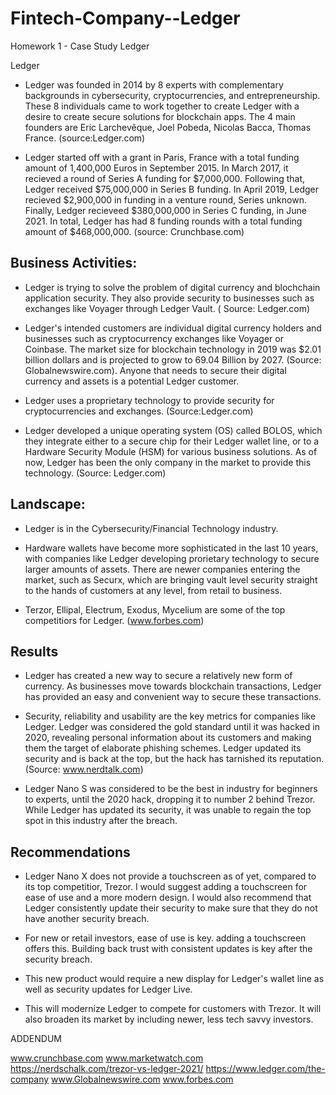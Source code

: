 # Fintech-Company--Ledger
Homework 1 - Case Study Ledger

Ledger

* Ledger was founded in 2014 by 8 experts with complementary backgrounds in cybersecurity, cryptocurrencies, and entrepreneurship.  These 8 individuals came to work together to create Ledger with a desire to create secure solutions for blockchain apps. The 4 main founders are Eric Larchevêque, Joel Pobeda, Nicolas Bacca, Thomas France. (source:Ledger.com)


* Ledger started off with a grant in Paris, France with a total funding amount of 1,400,000 Euros in September 2015.  In March 2017, it recieved a round of Series A funding for $7,000,000.  Following that, Ledger received $75,000,000 in Series B funding.  In April 2019, Ledger recieved $2,900,000 in funding in a venture round, Series unknown.  Finally, Ledger recieveed $380,000,000 in Series C funding, in June 2021.  In total, Ledger has had 8 funding rounds with a total funding amount of $468,000,000. (source: Crunchbase.com)


## Business Activities:

* Ledger is trying to solve the problem of digital currency and blochchain application security. They also provide security to businesses such as exchanges like Voyager through Ledger Vault.  ( Source: Ledger.com)

* Ledger's intended customers are individual digital currency holders and businesses such as cryptocurrency exchanges like Voyager or Coinbase. The market size for blockchain technology in 2019 was $2.01 billion dollars and is projected to grow to 69.04 Billion by 2027. (Source: Globalnewswire.com). Anyone that needs to secure their digital currency and assets is a potential Ledger customer. 

* Ledger uses a proprietary technology to provide security for cryptocurrencies and exchanges. (Source:Ledger.com)

* Ledger developed a unique operating system (OS) called BOLOS, which they integrate either to a secure chip for their Ledger wallet line, or to a Hardware Security Module (HSM) for various business solutions. As of now, Ledger has been the only company in the market to provide this technology. (Source: Ledger.com)


## Landscape:

* Ledger is in the Cybersecurity/Financial Technology industry.

* Hardware wallets have become more sophisticated in the last 10 years, with companies like Ledger developing prorietary technology to secure larger amounts of assets.  There are newer companies entering the market, such as Securx, which are bringing vault level security straight to the hands of customers at any level, from retail to business. 

* Terzor, Ellipal, Electrum, Exodus, Mycelium are some of the top competitiors for Ledger. (www.forbes.com)


## Results

* Ledger has created a new way to secure a relatively new form of currency. As businesses move towards blockchain transactions, Ledger has provided an easy and convenient way to secure these transactions. 

* Security, reliability and usability are the key metrics for companies like Ledger. Ledger was considered the gold standard until it was hacked in 2020, revealing personal information about its customers and making them the target of elaborate phishing schemes.  Ledger updated its security and is back at the top, but the hack has tarnished its reputation. (Source: www.nerdtalk.com)

* Ledger Nano S was considered to be the best in industry for beginners to experts, until the 2020 hack, dropping it to number 2 behind Trezor.  While Ledger has updated its security, it was unable to regain the top spot in this industry after the breach.


## Recommendations

* Ledger Nano X does not provide a touchscreen as of yet, compared to its top competitior, Trezor.  I would suggest adding a touchscreen for ease of use and a more modern design.  I would also recommend that Ledger consistently update their security to make sure that they do not have another security breach.  

* For new or retail investors, ease of use is key. adding a touchscreen offers this. Building back trust with consistent updates is key after the security breach.

* This new product would require a new display for Ledger's wallet line as well as security updates for Ledger Live.

* This will modernize Ledger to compete for customers with Trezor.  It will also broaden its market by including newer, less tech savvy investors.


ADDENDUM

www.crunchbase.com
www.marketwatch.com
https://nerdschalk.com/trezor-vs-ledger-2021/
https://www.ledger.com/the-company
www.Globalnewswire.com
www.forbes.com



